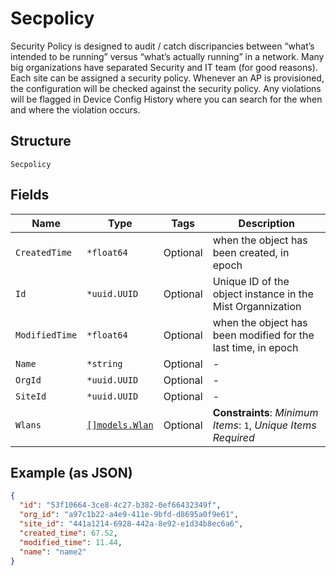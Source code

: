 
# Secpolicy

Security Policy is designed to audit / catch discripancies between “what’s intended to be running” versus “what’s actually running” in a network. Many big organizations have separated Security and IT team (for good reasons). Each site can be assigned a security policy. Whenever an AP is provisioned, the configuration will be checked against the security policy. Any violations will be flagged in Device Config History where you can search for the when and where the violation occurs.

## Structure

`Secpolicy`

## Fields

| Name | Type | Tags | Description |
|  --- | --- | --- | --- |
| `CreatedTime` | `*float64` | Optional | when the object has been created, in epoch |
| `Id` | `*uuid.UUID` | Optional | Unique ID of the object instance in the Mist Organnization |
| `ModifiedTime` | `*float64` | Optional | when the object has been modified for the last time, in epoch |
| `Name` | `*string` | Optional | - |
| `OrgId` | `*uuid.UUID` | Optional | - |
| `SiteId` | `*uuid.UUID` | Optional | - |
| `Wlans` | [`[]models.Wlan`](../../doc/models/wlan.md) | Optional | **Constraints**: *Minimum Items*: `1`, *Unique Items Required* |

## Example (as JSON)

```json
{
  "id": "53f10664-3ce8-4c27-b382-0ef66432349f",
  "org_id": "a97c1b22-a4e9-411e-9bfd-d8695a0f9e61",
  "site_id": "441a1214-6928-442a-8e92-e1d34b8ec6a6",
  "created_time": 67.52,
  "modified_time": 11.44,
  "name": "name2"
}
```

